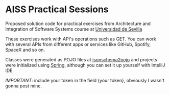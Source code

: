 # AISS Practical Sessions

Proposed solution code for practical exercises from Architecture and Integration of Software Systems course at [Universidad de Sevilla](https://www.us.es/)

These exercises work with API's operations such as GET. You can work with several APIs from different apps or services like GitHub, Spotify, SpaceX and so on.

Classes were generated as POJO files at [jsonschema2pojo](https://www.jsonschema2pojo.org/) and projects were initialized using [Spring](https://start.spring.io/), although you can set it up yourself with IntelliJ IDE.

*IMPORTANT*: include your token in the field {your token}, obviously I wasn't gonna post mine.
